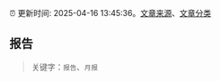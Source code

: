 :alarm_clock: 更新时间: 2025-04-16 13:45:36。[文章来源](/README.md)、[文章分类](/TAGS.md)

## 报告


> 关键字：`报告`、`月报`



